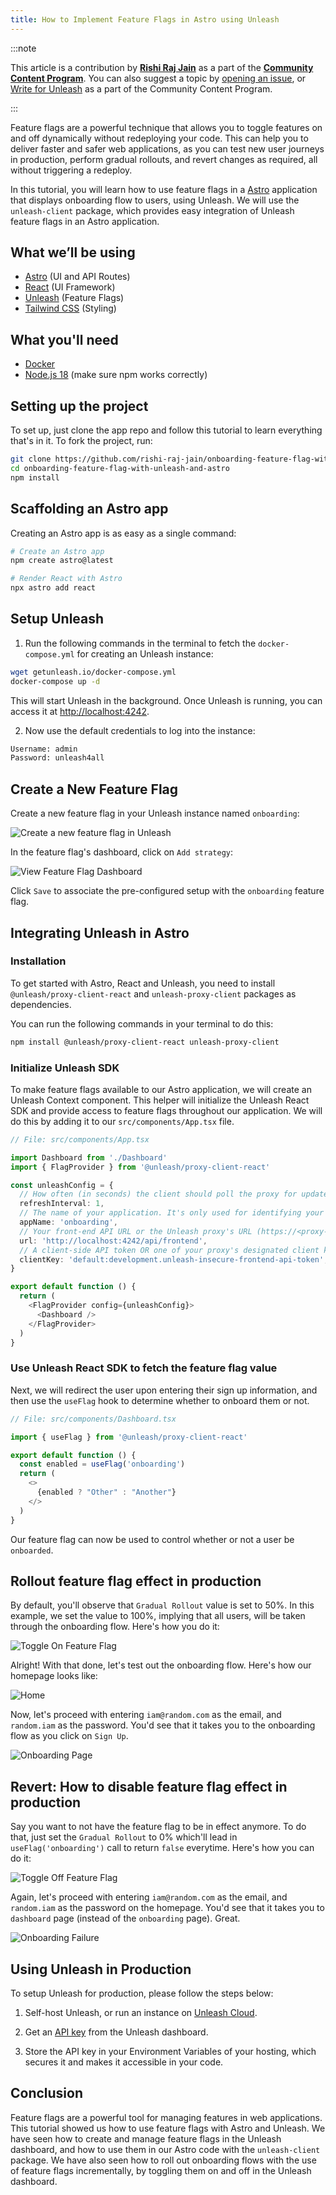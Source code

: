 ```yaml
---
title: How to Implement Feature Flags in Astro using Unleash
---
```

:::note

This article is a contribution by **[Rishi Raj Jain](https://www.linkedin.com/in/rishi-raj-jain/)** as a part of the **[Community Content Program](https://github.com/unleash/community-content)**. You can also suggest a topic by [opening an issue](https://github.com/Unleash/community-content/issues), or [Write for Unleash](https://www.getunleash.io/blog/get-published-through-unleashs-community-content-program) as a part of the Community Content Program.

:::

Feature flags are a powerful technique that allows you to toggle features on and off dynamically without redeploying your code. This can help you to deliver faster and safer web applications, as you can test new user journeys in production, perform gradual rollouts, and revert changes as required, all without triggering a redeploy.

In this tutorial, you will learn how to use feature flags in a [Astro](https://astro.build) application that displays onboarding flow to users, using Unleash. We will use the `unleash-client` package, which provides easy integration of Unleash feature flags in an Astro application.

## What we’ll be using

- [Astro](https://astro.build) (UI and API Routes)
- [React](https://react.dev) (UI Framework)
- [Unleash](https://getunleash.io) (Feature Flags)
- [Tailwind CSS](https://tailwindcss.com) (Styling)

## What you'll need

- [Docker](https://docker.com)
- [Node.js 18](https://nodejs.org) (make sure npm works correctly)

## Setting up the project

To set up, just clone the app repo and follow this tutorial to learn everything that's in it. To fork the project, run:

```bash
git clone https://github.com/rishi-raj-jain/onboarding-feature-flag-with-unleash-and-astro
cd onboarding-feature-flag-with-unleash-and-astro
npm install
```

## Scaffolding an Astro app

Creating an Astro app is as easy as a single command:

```bash
# Create an Astro app
npm create astro@latest

# Render React with Astro
npx astro add react
```

## Setup Unleash

1. Run the following commands in the terminal to fetch the `docker-compose.yml` for creating an Unleash instance:

```bash
wget getunleash.io/docker-compose.yml
docker-compose up -d
```

This will start Unleash in the background. Once Unleash is running, you can access it at [http://localhost:4242](http://localhost:4242).

2. Now use the default credentials to log into the instance:

```bash
Username: admin
Password: unleash4all
```

## Create a New Feature Flag

Create a new feature flag in your Unleash instance named `onboarding`:

![Create a new feature flag in Unleash](/img/astro_feature_flag_setup.png)

In the feature flag's dashboard, click on `Add strategy`:

![View Feature Flag Dashboard](/img/astro_feature_flag_dashboard.png)

Click `Save` to associate the pre-configured setup with the `onboarding` feature flag.

## Integrating Unleash in Astro

### Installation

To get started with Astro, React and Unleash, you need to install `@unleash/proxy-client-react` and `unleash-proxy-client` packages as dependencies.

You can run the following commands in your terminal to do this:

```bash
npm install @unleash/proxy-client-react unleash-proxy-client
```

### Initialize Unleash SDK

To make feature flags available to our Astro application, we will create an Unleash Context component. This helper will initialize the Unleash React SDK and provide access to feature flags throughout our application. We will do this by adding it to our `src/components/App.tsx` file.

```typescript
// File: src/components/App.tsx

import Dashboard from './Dashboard'
import { FlagProvider } from '@unleash/proxy-client-react'

const unleashConfig = {
  // How often (in seconds) the client should poll the proxy for updates
  refreshInterval: 1,
  // The name of your application. It's only used for identifying your application
  appName: 'onboarding',
  // Your front-end API URL or the Unleash proxy's URL (https://<proxy-url>/proxy)
  url: 'http://localhost:4242/api/frontend',
  // A client-side API token OR one of your proxy's designated client keys (previously known as proxy secrets)
  clientKey: 'default:development.unleash-insecure-frontend-api-token',
}

export default function () {
  return (
    <FlagProvider config={unleashConfig}>
      <Dashboard />
    </FlagProvider>
  )
}
```

### Use Unleash React SDK to fetch the feature flag value

Next, we will redirect the user upon entering their sign up information, and then use the `useFlag` hook to determine whether to onboard them or not.


```typescript
// File: src/components/Dashboard.tsx

import { useFlag } from '@unleash/proxy-client-react'

export default function () {
  const enabled = useFlag('onboarding')
  return (
    <>
      {enabled ? "Other" : "Another"}
    </>
  )
}
```

Our feature flag can now be used to control whether or not a user be `onboarded`.

## Rollout feature flag effect in production

By default, you'll observe that `Gradual Rollout` value is set to 50%. In this example, we set the value to 100%, implying that all users, will be taken through the onboarding flow. Here's how you do it:

![Toggle On Feature Flag](/img/astro_feature_flag_toggle_on.png)

Alright! With that done, let's test out the onboarding flow. Here's how our homepage looks like:

![Home](/img/astro_feature_flag_home.png)

Now, let's proceed with entering `iam@random.com` as the email, and `random.iam` as the password. You'd see that it takes you to the onboarding flow as you click on `Sign Up`.

![Onboarding Page](/img/astro_feature_flag_onboarding.png)

## Revert: How to disable feature flag effect in production

Say you want to not have the feature flag to be in effect anymore. To do that, just set the `Gradual Rollout` to 0% which'll lead in `useFlag('onboarding')` call to return `false` everytime. Here's how you can do it:

![Toggle Off Feature Flag](/img/astro_feature_flag_toggle_off.png)

Again, let's proceed with entering `iam@random.com` as the email, and `random.iam` as the password on the homepage. You'd see that it takes you to `dashboard` page (instead of the `onboarding` page). Great.

![Onboarding Failure](/img/astro_feature_flag_failure.png)

## Using Unleash in Production

To setup Unleash for production, please follow the steps below:

1. Self-host Unleash, or run an instance on [Unleash Cloud](https://www.getunleash.io/pricing).

2. Get an [API key](/reference/api-tokens-and-client-keys) from the Unleash dashboard.

3. Store the API key in your Environment Variables of your hosting, which secures it and makes it accessible in your code.

## Conclusion

Feature flags are a powerful tool for managing features in web applications. This tutorial showed us how to use feature flags with Astro and Unleash. We have seen how to create and manage feature flags in the Unleash dashboard, and how to use them in our Astro code with the `unleash-client` package. We have also seen how to roll out onboarding flows with the use of feature flags incrementally, by toggling them on and off in the Unleash dashboard.

